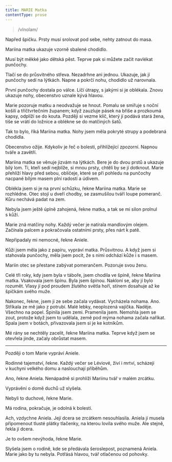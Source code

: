 ```yaml
---
title: MARIE Matka
contentType: prose
---
```


<section>

> /vlnolam/

Napřed špičku. Prsty musí srolovat pod sebe, nehty zatnout do masa.

Mariina matka ukazuje vzorně sbalené chodidlo.

Musí být měkké jako dětská pěst. Teprve pak si můžete začít navlékat punčochy.

Tlačí se do průsvitného střeva. Nezadrhne ani jednou. Ukazuje, jak jí punčochy sedí na lýtkách. Napne a pokrčí nohu, chodidlo už narovnala.

První punčochy dostala po válce. Líčí útrapy, s jakými si je oblékala. Znovu ukazuje nohy, obecenstvo uznale kývá hlavou.

Marie pozoruje matku a neodvažuje se hnout. Pomalu se smiřuje s noční košilí a tříčtvrtečním županem; když zauzluje pásek na břiše a prozkoumá kapsy, odplíží se do kouta. Později si vezme klíč, který jí podává stará žena, tiše se vrátí do ložnice a oblékne se do matčiných šatů.

Tak to bylo, říká Mariina matka. Nohy jsem měla pokryté strupy a podebraná chodidla.

Obecenstvo ožije. Kdykoliv je řeč o bolesti, přihlížející zpozorní. Napnou tváře a zavětří.

Mariina matka se věnuje jizvám na lýtkách. Bere je do dvou prstů a ukazuje bílý lom. Ti, kteří sedí nejblíže, si mnou prsty, chtěli by se jí dotknout. Marie přehlíží hlavy před sebou, obličeje, které se při pohledu na punčochy nacpané bílým masem plní radostí a údivem.

Oblékla jsem si je na první schůzku, řekne Mariina matka. Marie se rozhlédne. Otec stojí u dveří chodby, se zasmušilou tváří loupe pomeranč. Kůru nechává padat na zem.

Nebyla jsem ještě úplně zahojená, řekne matka, a tak se mi silon prolnul s kůží.

Marie zná matčiny nohy. Každý večer je natírala mandlovým olejem. Začínala palcem a pokračovala ostatními prsty, přes nárt k patě.

Nepřipadaly mi nemocné, řekne Aniele.

Kůži jsem měla jako z papíru, vypráví matka. Průsvitnou. A když jsem si stahovala punčochy, měla jsem pocit, že s nimi odchází kůže i s masem.

Mariin otec se přestane zabývat pomerančem. Pozoruje svou ženu.

Celé tři roky, kdy jsem byla v táboře, jsem chodila ve špíně, řekne Mariina matka. Vsakovala jsem špínu. Byla jsem špínou. Nakloní se, aby jí bylo rozumět. Vlasy jí pod proudem žlutého světla hoří, stínem dosahuje až ke špičkám svého muže.

Nakonec, řekne, jsem ji ze sebe začala vydávat. Vycházela nohama. Ano. Stříkala ze mě jako z potrubí. Malé lebky, neoplozená vajíčka. Naděje. Všechno na popel. Špinila jsem zemi. Pramenila jsem. Nemohla jsem se zout, protože když jsem to udělala, země pod mýma nohama začala naříkat. Spala jsem v botách, přivazovala jsem si je ke kotníkům.

Mé rány se nechtěly zacelit, řekne Mariina matka. Teprve když jsem se otevřela jinde, začaly obrůstat masem.

* * *

Později o tom Marie vypráví Aniele.

Rodinné tajemství, řekne. Každý večer se Léviové, živí i mrtví, scházejí v kuchyni velkého domu a naslouchají příběhům.

Ano, řekne Aniela. Nenápadně si prohlíží Mariinu tvář v malém zrcátku.

Vyprávění o domě duchů už slyšela.

Nebyli to duchové, řekne Marie.

Má rodina, pokračuje, je odolná k bolesti.

Ach, vzdychne Aniela. Její dcera se zrcátkem nesouhlasila. Aniela jí musela připomenout tlusté plátky tlačenky, na kterou lovila svého muže. Ale stejně, řekla jí dcera.

Je to ovšem nevýhoda, řekne Marie.

Slyšela jsem o rodině, kde se předávala šeroslepost, poznamená Aniela. Marie jako by tu nebyla. Potřásá hlavou, tvář otlačenou od pohovky.

</section>
